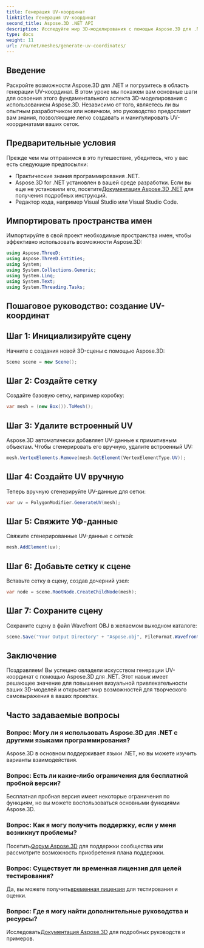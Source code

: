 ```yaml
---
title: Генерация UV-координат
linktitle: Генерация UV-координат
second_title: Aspose.3D .NET API
description: Исследуйте мир 3D-моделирования с помощью Aspose.3D для .NET. Master UV легко координирует генерацию. Улучшите свои проекты прямо сейчас!
type: docs
weight: 11
url: /ru/net/meshes/generate-uv-coordinates/
---
```

## Введение
Раскройте возможности Aspose.3D для .NET и погрузитесь в область генерации UV-координат. В этом уроке мы покажем вам основные шаги для освоения этого фундаментального аспекта 3D-моделирования с использованием Aspose.3D. Независимо от того, являетесь ли вы опытным разработчиком или новичком, это руководство предоставит вам знания, позволяющие легко создавать и манипулировать UV-координатами ваших сеток.
## Предварительные условия
Прежде чем мы отправимся в это путешествие, убедитесь, что у вас есть следующие предпосылки:
- Практические знания программирования .NET.
-  Aspose.3D for .NET установлен в вашей среде разработки. Если вы еще не установили его, посетите[Документация Aspose.3D .NET](https://reference.aspose.com/3d/net/) для получения подробных инструкций.
- Редактор кода, например Visual Studio или Visual Studio Code.
## Импортировать пространства имен
Импортируйте в свой проект необходимые пространства имен, чтобы эффективно использовать возможности Aspose.3D:
```csharp
using Aspose.ThreeD;
using Aspose.ThreeD.Entities;
using System;
using System.Collections.Generic;
using System.Linq;
using System.Text;
using System.Threading.Tasks;
```
## Пошаговое руководство: создание UV-координат
## Шаг 1: Инициализируйте сцену
Начните с создания новой 3D-сцены с помощью Aspose.3D:
```csharp
Scene scene = new Scene();
```
## Шаг 2: Создайте сетку
Создайте базовую сетку, например коробку:
```csharp
var mesh = (new Box()).ToMesh();
```
## Шаг 3: Удалите встроенный UV
Aspose.3D автоматически добавляет UV-данные к примитивным объектам. Чтобы сгенерировать его вручную, удалите встроенный UV:
```csharp
mesh.VertexElements.Remove(mesh.GetElement(VertexElementType.UV));
```
## Шаг 4: Создайте UV вручную
Теперь вручную сгенерируйте UV-данные для сетки:
```csharp
var uv = PolygonModifier.GenerateUV(mesh);
```
## Шаг 5: Свяжите УФ-данные
Свяжите сгенерированные UV-данные с сеткой:
```csharp
mesh.AddElement(uv);
```
## Шаг 6: Добавьте сетку к сцене
Вставьте сетку в сцену, создав дочерний узел:
```csharp
var node = scene.RootNode.CreateChildNode(mesh);
```
## Шаг 7: Сохраните сцену
Сохраните сцену в файл Wavefront OBJ в желаемом выходном каталоге:
```csharp
scene.Save("Your Output Directory" + "Aspose.obj", FileFormat.WavefrontOBJ);
```
## Заключение
Поздравляем! Вы успешно овладели искусством генерации UV-координат с помощью Aspose.3D для .NET. Этот навык имеет решающее значение для повышения визуальной привлекательности ваших 3D-моделей и открывает мир возможностей для творческого самовыражения в ваших проектах.
## Часто задаваемые вопросы
### Вопрос: Могу ли я использовать Aspose.3D для .NET с другими языками программирования?
Aspose.3D в основном поддерживает языки .NET, но вы можете изучить варианты взаимодействия.
### Вопрос: Есть ли какие-либо ограничения для бесплатной пробной версии?
Бесплатная пробная версия имеет некоторые ограничения по функциям, но вы можете воспользоваться основными функциями Aspose.3D.
### Вопрос: Как я могу получить поддержку, если у меня возникнут проблемы?
 Посетить[Форум Aspose.3D](https://forum.aspose.com/c/3d/18) для поддержки сообщества или рассмотрите возможность приобретения плана поддержки.
### Вопрос: Существует ли временная лицензия для целей тестирования?
 Да, вы можете получить[временная лицензия](https://purchase.aspose.com/temporary-license/) для тестирования и оценки.
### Вопрос: Где я могу найти дополнительные руководства и ресурсы?
 Исследовать[Документация Aspose.3D](https://reference.aspose.com/3d/net/) для подробных руководств и примеров.